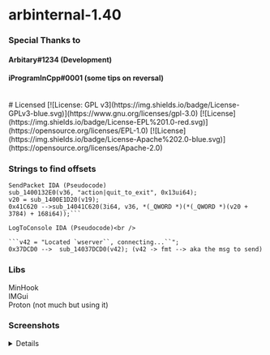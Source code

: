# arbinternal-1.40

### Special Thanks to
#### Arbitary#1234 (Development)
#### iProgramInCpp#0001 (some tips on reversal)
<br />
# Licensed
[![License: GPL v3](https://img.shields.io/badge/License-GPLv3-blue.svg)](https://www.gnu.org/licenses/gpl-3.0)
[![License](https://img.shields.io/badge/License-EPL%201.0-red.svg)](https://opensource.org/licenses/EPL-1.0)
[![License](https://img.shields.io/badge/License-Apache%202.0-blue.svg)](https://opensource.org/licenses/Apache-2.0)




### Strings to find offsets
 
 ```
 SendPacket IDA (Pseudocode)
 sub_1400132E0(v36, "action|quit_to_exit", 0x13ui64);
 v20 = sub_1400E1D20(v19);
 0x41C620 -->sub_14041C620(3i64, v36, *(_QWORD *)(*(_QWORD *)(v20 + 3784) + 168i64));```
 
 LogToConsole IDA (Pseudocode)<br />
 
```v42 = "Located `wserver``, connecting...``";
 0x37DCD0 -->  sub_14037DCD0(v42); (v42 -> fmt --> aka the msg to send)
```
### Libs
MinHook<br />
IMGui<br />
Proton (not much but using it)

### Screenshots
<details>
![Alt Text](https://github.com/ArbitaryMann/ArbInternal/blob/main/resources/peery.gif?raw=true)
</details>

